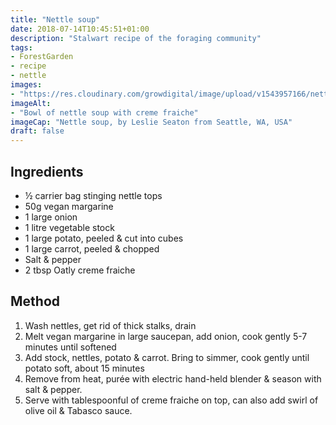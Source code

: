 ```yaml
---
title: "Nettle soup"
date: 2018-07-14T10:45:51+01:00
description: "Stalwart recipe of the foraging community"
tags: 
- ForestGarden
- recipe
- nettle
images: 
- "https://res.cloudinary.com/growdigital/image/upload/v1543957166/nettle-soup-42746778580.jpg"
imageAlt: 
- "Bowl of nettle soup with creme fraiche"
imageCap: "Nettle soup, by Leslie Seaton from Seattle, WA, USA"
draft: false
---
```


## Ingredients

* ½ carrier bag stinging nettle tops
* 50g vegan margarine
* 1 large onion
* 1 litre vegetable stock
* 1 large potato, peeled & cut into cubes
* 1 large carrot, peeled & chopped
* Salt & pepper
* 2 tbsp Oatly creme fraiche

## Method

1. Wash nettles, get rid of thick stalks, drain
2. Melt vegan margarine in large saucepan, add onion, cook gently 5-7 minutes until softened
3. Add stock, nettles, potato & carrot. Bring to simmer, cook gently until potato soft, about 15 minutes
4. Remove from heat, purée with electric hand-held blender & season with salt & pepper.
5. Serve with tablespoonful of creme fraiche on top, can also add swirl of olive oil & Tabasco sauce.
